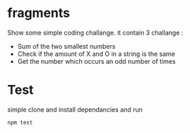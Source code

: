 # fragments
Show some simple coding challange. it contain 3 challange : 
- Sum of the two smallest numbers
-  Check if the amount of X and O in a string is the same
- Get the number which occurs an odd number of times
# Test
simple clone and install dependancies and run
```
npm test
